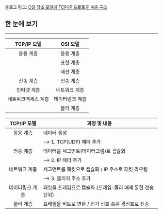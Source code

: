 블로그 링크: [OSI 참조 모델과 TCP/IP 프로토콜 계층 구조](https://choisunmi00.github.io/posts/%EA%B3%84%EC%B8%B5%EA%B5%AC%EC%A1%B0/)

## 한 눈에 보기

---

|     TCP/IP 모델     |    OSI 모델     |
| :-----------------: | :-------------: |
|      응용 계층      |    응용 계층    |
|                     |    표현 계층    |
|                     |    세션 계층    |
|      전송 계층      |    전송 계층    |
|     인터넷 계층     |  네트워크 계층  |
| 네트워크액세스 계층 | 데이터링크 계층 |
|                     |    물리 계층    |

|   TCP/IP 모델   | 과정 및 내용                                                |
| :-------------: | ----------------------------------------------------------- |
|    응용 계층    | 데이터 생성                                                 |
|                 | ⟶ 1. TCP(UDP) 헤더 추가                                     |
|    전송 계층    | 데이터를 세그먼트(데이터그램)로 캡슐화                      |
|                 | ⟶ 2. IP 헤더 추가                                           |
|  네트워크 계층  | 세그먼트를 패킷으로 캡슐화 / IP 주소로 패킷 라우팅          |
|                 | ⟶ 3. 물리적 주소 추가                                       |
| 데이터링크 계층 | 패킷을 프레임으로 캡슐화 (프레임: 물리 매체 통한 전송 단위) |
|    물리 계층    | 프레임을 비트로 변환 / 전기 신호 혹은 광신호로 전송         |
